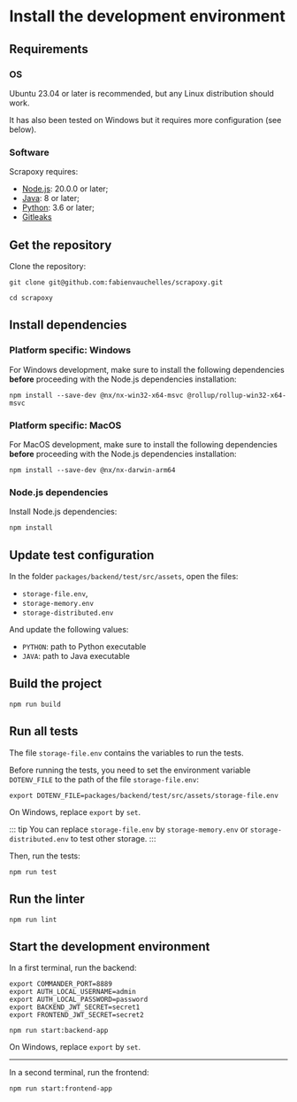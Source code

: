 # Install the development environment

## Requirements

### OS

Ubuntu 23.04 or later is recommended, but any Linux distribution should work.

It has also been tested on Windows but it requires more configuration (see below).

### Software

Scrapoxy requires:

- [Node.js](https://nodejs.org): 20.0.0 or later; 
- [Java](https://openjdk.org): 8 or later;
- [Python](https://www.python.org): 3.6 or later;
- [Gitleaks](https://github.com/gitleaks/gitleaks)


## Get the repository

Clone the repository:

```shell
git clone git@github.com:fabienvauchelles/scrapoxy.git

cd scrapoxy
```


## Install dependencies

### Platform specific: Windows

For Windows development, make sure to install the following dependencies **before** proceeding with the Node.js dependencies installation:

```shell
npm install --save-dev @nx/nx-win32-x64-msvc @rollup/rollup-win32-x64-msvc
```


### Platform specific: MacOS

For MacOS development, make sure to install the following dependencies **before** proceeding with the Node.js dependencies installation:

```shell
npm install --save-dev @nx/nx-darwin-arm64
```


### Node.js dependencies

Install Node.js dependencies: 

```shell
npm install
```

## Update test configuration

In the folder `packages/backend/test/src/assets`, open the files:
- `storage-file.env`, 
- `storage-memory.env` 
- `storage-distributed.env`

And update the following values:
- `PYTHON`: path to Python executable
- `JAVA`: path to Java executable


## Build the project

```shell
npm run build
```


## Run all tests

The file `storage-file.env` contains the variables to run the tests.

Before running the tests, you need to set the environment variable `DOTENV_FILE` to the path of the file `storage-file.env`:

```shell
export DOTENV_FILE=packages/backend/test/src/assets/storage-file.env
```

On Windows, replace `export` by `set`. 

::: tip
You can replace `storage-file.env` by `storage-memory.env` or `storage-distributed.env` to test other storage.
:::

Then, run the tests:

```shell
npm run test
```


## Run the linter

```shell
npm run lint
```


## Start the development environment

In a first terminal, run the backend:

```shell
export COMMANDER_PORT=8889
export AUTH_LOCAL_USERNAME=admin
export AUTH_LOCAL_PASSWORD=password
export BACKEND_JWT_SECRET=secret1
export FRONTEND_JWT_SECRET=secret2

npm run start:backend-app
```

On Windows, replace `export` by `set`.

---

In a second terminal, run the frontend:

```shell
npm run start:frontend-app
```
